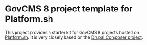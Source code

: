 # GovCMS 8 project template for Platform.sh

This project provides a starter kit for GovCMS 8 projects hosted on [Platform.sh](http://platform.sh). It
is very closely based on the [Drupal Composer project](https://github.com/drupal-composer/drupal-project).
